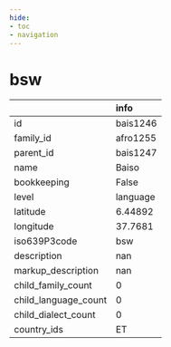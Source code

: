 ```yaml
---
hide:
- toc
- navigation
---
```

# bsw
|                      | info     |
|:---------------------|:---------|
| id                   | bais1246 |
| family_id            | afro1255 |
| parent_id            | bais1247 |
| name                 | Baiso    |
| bookkeeping          | False    |
| level                | language |
| latitude             | 6.44892  |
| longitude            | 37.7681  |
| iso639P3code         | bsw      |
| description          | nan      |
| markup_description   | nan      |
| child_family_count   | 0        |
| child_language_count | 0        |
| child_dialect_count  | 0        |
| country_ids          | ET       |